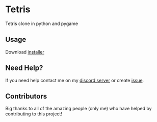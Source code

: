 # Tetris
Tetris clone in python and pygame

## Usage

Download [installer](https://github.com/Josakko/Tetris/releases)

## Need Help?

If you need help contact me on my [discord server](https://discord.gg/xgET5epJE6) or create [issue](https://github.com/Josakko/DiscordReverseShell/issues).

## Contributors

Big thanks to all of the amazing people (only me) who have helped by contributing to this project!
